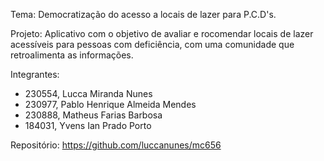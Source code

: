 Tema: Democratização do acesso a locais de lazer para P.C.D's.

Projeto: Aplicativo com o objetivo de avaliar e rocomendar locais de lazer acessíveis para pessoas com deficiência, com uma comunidade que retroalimenta as informações.

Integrantes:
- 230554, Lucca Miranda Nunes
- 230977, Pablo Henrique Almeida Mendes
- 230888, Matheus Farias Barbosa
- 184031, Yvens Ian Prado Porto

Repositório: https://github.com/luccanunes/mc656
